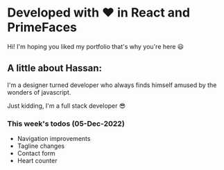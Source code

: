 # Developed with ❤️ in React and PrimeFaces

Hi! I'm hoping you liked my portfolio that's why you're here 😃

## A little about Hassan:

I'm a designer turned developer who always finds himself
amused by the wonders of javascript. 

Just kidding, I'm a full stack developer 😎


### This week's todos (05-Dec-2022)
- Navigation improvements
- Tagline changes
- Contact form
- Heart counter